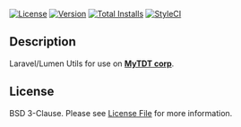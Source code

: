 [![License](https://img.shields.io/packagist/l/tembra/laravel-utils.svg?style=flat-square)](LICENSE)
[![Version](https://img.shields.io/packagist/v/tembra/laravel-utils.svg?style=flat-square)](https://packagist.org/packages/tembra/laravel-utils)
[![Total Installs](https://img.shields.io/packagist/dt/tembra/laravel-utils.svg?style=flat-square)](https://packagist.org/packages/tembra/laravel-utils)
[![StyleCI](https://styleci.io/repos/77568761/shield)](https://styleci.io/repos/77568761)

## Description 

Laravel/Lumen Utils for use on [**MyTDT corp**](http://www.mytdt.com.br).

## License

BSD 3-Clause. Please see [License File](LICENSE) for more information.